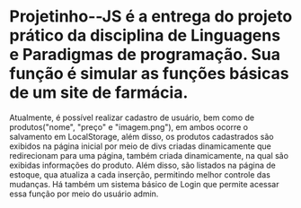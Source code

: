 # Projetinho--JS é a entrega do projeto prático da disciplina de Linguagens e Paradigmas de programação. Sua função é simular as funções básicas de um site de farmácia. 
Atualmente, é possível realizar cadastro de usuário, bem como de produtos("nome", "preço" e "imagem.png"), em ambos ocorre o salvamento em LocalStorage, além disso, os produtos cadastrados são exibidos na página inicial por meio de divs criadas dinamicamente que redirecionam para uma página,  também criada dinamicamente, na qual são exibidas informações do produto. Além disso, são listados na página de estoque, qua atualiza a cada inserção,  permitindo melhor controle das mudanças. 
Há também um sistema básico de Login que permite acessar essa função por meio do usuário admin. 
